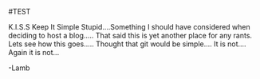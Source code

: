 #TEST 

K.I.S.S
Keep It Simple Stupid....Something I should have considered when deciding to host a blog.....
That said this is yet another place for any rants.
Lets see how this goes.....
Thought that git would be simple....
It is not....
Again it is not...

-Lamb
